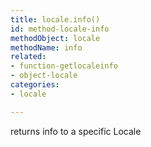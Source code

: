```yaml
---
title: locale.info()
id: method-locale-info
methodObject: locale
methodName: info
related:
- function-getlocaleinfo
- object-locale
categories:
- locale

---
```


returns info to a specific Locale
